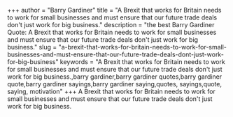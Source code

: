 +++
author = "Barry Gardiner"
title = "A Brexit that works for Britain needs to work for small businesses and must ensure that our future trade deals don't just work for big business."
description = "the best Barry Gardiner Quote: A Brexit that works for Britain needs to work for small businesses and must ensure that our future trade deals don't just work for big business."
slug = "a-brexit-that-works-for-britain-needs-to-work-for-small-businesses-and-must-ensure-that-our-future-trade-deals-dont-just-work-for-big-business"
keywords = "A Brexit that works for Britain needs to work for small businesses and must ensure that our future trade deals don't just work for big business.,barry gardiner,barry gardiner quotes,barry gardiner quote,barry gardiner sayings,barry gardiner saying,quotes, sayings,quote, saying, motivation"
+++
A Brexit that works for Britain needs to work for small businesses and must ensure that our future trade deals don't just work for big business.
